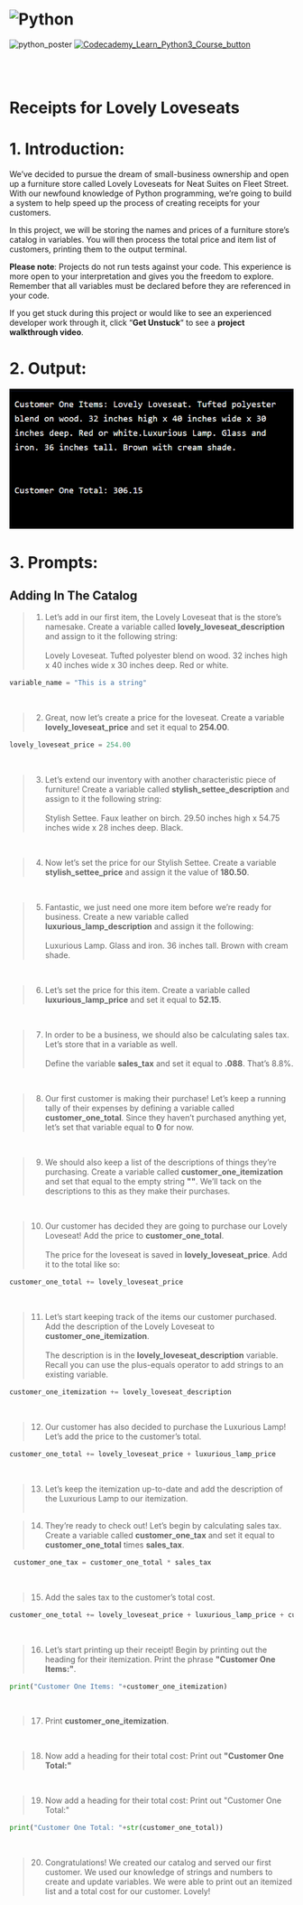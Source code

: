 # <img src="https://github.com/phuongtrieu97coder/Readme_Content_Structure/assets/82598726/174e2883-2d0b-4d01-8992-32f709b72373" alt="Python" width="100px" height="100px">


<img src="https://github.com/phuongtrieu97coder/Python_projects/assets/82598726/19e383e6-169d-428b-8879-766b22b50211" alt="python_poster" width="400px" height="300px"> <a type="button" title="Codecademy_Learn_Python3_Course_button" href="https://www.codecademy.com/courses/learn-python-3/projects/python-furniture-store" target="_blank" data-CodecademyLearnPython3CourseButt="CodecademyLearnPython3CourseButt_data"><img src="https://user-images.githubusercontent.com/82598726/175697552-f960b057-9e97-4c3e-a3e2-f2b5f7876de9.png" alt="Codecademy_Learn_Python3_Course_button" width="400px" height="300px"></a>


<br><br>


# Receipts for Lovely Loveseats

# 1. Introduction:
We’ve decided to pursue the dream of small-business ownership and open up a furniture store called Lovely Loveseats for Neat Suites on Fleet Street. With our newfound knowledge of Python programming, we’re going to build a system to help speed up the process of creating receipts for your customers.

In this project, we will be storing the names and prices of a furniture store’s catalog in variables. You will then process the total price and item list of customers, printing them to the output terminal.

<b>Please note</b>: Projects do not run tests against your code. This experience is more open to your interpretation and gives you the freedom to explore. Remember that all variables must be declared before they are referenced in your code.

If you get stuck during this project or would like to see an experienced developer work through it, click “<b>Get Unstuck</b>“ to see a <b>project walkthrough video</b>.


# 2. Output:
![Alt text](image.png)

# 3. Prompts:

## Adding In The Catalog

> 1. Let’s add in our first item, the Lovely Loveseat that is the store’s namesake. Create a variable called <b>lovely_loveseat_description</b> and assign to it the following string:<br><br>
Lovely Loveseat. Tufted polyester blend on wood. 32 inches high x 40 inches wide x 30 inches deep. Red or white.
```python
variable_name = "This is a string"
```

<br>

> 2. Great, now let’s create a price for the loveseat. Create a variable <b>lovely_loveseat_price</b> and set it equal to <b>254.00</b>.
```python
lovely_loveseat_price = 254.00
```

<br>

> 3. Let’s extend our inventory with another characteristic piece of furniture! Create a variable called <b>stylish_settee_description</b> and assign to it the following string:<br><br>
Stylish Settee. Faux leather on birch. 29.50 inches high x 54.75 inches wide x 28 inches deep. Black.

<br>

> 4. Now let’s set the price for our Stylish Settee. Create a variable <b>stylish_settee_price</b> and assign it the value of <b>180.50</b>.

<br>

> 5. Fantastic, we just need one more item before we’re ready for business. Create a new variable called <b>luxurious_lamp_description</b> and assign it the following:<br><br>
Luxurious Lamp. Glass and iron. 36 inches tall. Brown with cream shade.

<br>

> 6. Let’s set the price for this item. Create a variable called <b>luxurious_lamp_price</b> and set it equal to <b>52.15</b>.

<br>

> 7. In order to be a business, we should also be calculating sales tax. Let’s store that in a variable as well.<br><br>
Define the variable <b>sales_tax</b> and set it equal to <b>.088</b>. That’s 8.8%.

<br>

> 8. Our first customer is making their purchase! Let’s keep a running tally of their expenses by defining a variable called <b>customer_one_total</b>. Since they haven’t purchased anything yet, let’s set that variable equal to <b>0</b> for now.

<br>

> 9. We should also keep a list of the descriptions of things they’re purchasing. Create a variable called <b>customer_one_itemization</b> and set that equal to the empty string <b>""</b>. We’ll tack on the descriptions to this as they make their purchases.

<br>

> 10. Our customer has decided they are going to purchase our Lovely Loveseat! Add the price to <b>customer_one_total</b>.<br><br>
The price for the loveseat is saved in <b>lovely_loveseat_price</b>. Add it to the total like so:<br>
```python
customer_one_total += lovely_loveseat_price
```


<br>

> 11. Let’s start keeping track of the items our customer purchased. Add the description of the Lovely Loveseat to <b>customer_one_itemization</b>.<br><br>
The description is in the <b>lovely_loveseat_description</b> variable. Recall you can use the plus-equals operator to add strings to an existing variable.
```python
customer_one_itemization += lovely_loveseat_description
```

<br>

> 12. Our customer has also decided to purchase the Luxurious Lamp! Let’s add the price to the customer’s total.
```python
customer_one_total += lovely_loveseat_price + luxurious_lamp_price
```
<br>

> 13. Let’s keep the itemization up-to-date and add the description of the Luxurious Lamp to our itemization.
<br><br>

> 14. They’re ready to check out! Let’s begin by calculating sales tax. Create a variable called <b>customer_one_tax</b> and set it equal to <b>customer_one_total</b> times <b>sales_tax</b>.
```python
 customer_one_tax = customer_one_total * sales_tax
 ```
 <br>

 > 15. Add the sales tax to the customer’s total cost.
 ```python
 customer_one_total += lovely_loveseat_price + luxurious_lamp_price + customer_one_tax
 ```

 <br>

 > 16. Let’s start printing up their receipt! Begin by printing out the heading for their itemization. Print the phrase <b>"Customer One Items:"</b>.
 ```python
 print("Customer One Items: "+customer_one_itemization)
 ```

 <br>

 > 17. Print <b>customer_one_itemization</b>.

 <br>

 > 18. Now add a heading for their total cost: Print out <b>"Customer One Total:"</b>

 <br>

 > 19. Now add a heading for their total cost: Print out "Customer One Total:"
 ```python
 print("Customer One Total: "+str(customer_one_total))
 ```

 <br>

 > 20. Congratulations! We created our catalog and served our first customer. We used our knowledge of strings and numbers to create and update variables. We were able to print out an itemized list and a total cost for our customer. Lovely!




